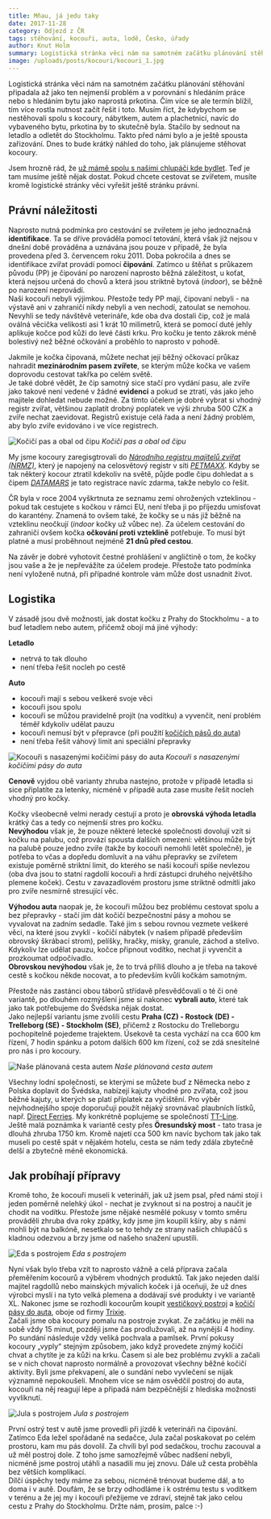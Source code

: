 ```yaml
---
title: Mňau, já jedu taky
date: 2017-11-28
category: Odjezd z ČR
tags: stěhování, kocouři, auta, lodě, Česko, úřady
author: Knut Holm
summary: Logistická stránka věci nám na samotném začátku plánování stěhování připadala až jako ten nejmenší problém a v porovnání s hledáním práce nebo s hledáním bytu jako naprostá prkotina. Čím více se ale termín blížil, tím více rostla nutnost začít řešit i toto. Musím říct, že kdybychom se nestěhovali spolu s kocoury, nábytkem, autem a plachetnicí, navíc do vybaveného bytu, prkotina by to skutečně byla. Stačilo by sednout na letadlo a odletět do Stockholmu. Takto před námi bylo a je ještě spousta zařizování. Dnes to bude krátký náhled do toho, jak plánujeme stěhovat kocoury.
image: /uploads/posts/kocouri/kocouri_1.jpg
---
```


Logistická stránka věci nám na samotném začátku plánování stěhování připadala až jako ten nejmenší problém a v porovnání s hledáním práce nebo s hledáním bytu jako naprostá prkotina. Čím více se ale termín blížil, tím více rostla nutnost začít řešit i toto. Musím říct, že kdybychom se nestěhovali spolu s kocoury, nábytkem, autem a plachetnicí, navíc do vybaveného bytu, prkotina by to skutečně byla. Stačilo by sednout na letadlo a odletět do Stockholmu. Takto před námi bylo a je ještě spousta zařizování. Dnes to bude krátký náhled do toho, jak plánujeme stěhovat kocoury.

Jsem hrozně rád, že [už mámě spolu s našimi chlupáči kde bydlet](/blog/pohadka-o-nove-adrese). Teď je tam musíme ještě nějak dostat. Pokud chcete cestovat se zvířetem, musíte kromě logistické stránky věci vyřešit ještě stránku právní.

## Právní náležitosti

Naprosto nutná podmínka pro cestování se zvířetem je jeho jednoznačná __identifikace__. Ta se dříve prováděla pomocí tetování, která však již nejsou v dnešní době prováděna a uznávána jsou pouze v případě, že byla provedena před 3. červencem roku 2011.  Doba pokročila a dnes se identifikace zvířat provádí pomocí __čipování__. Zatímco u štěňat s průkazem původu (PP) je čipování po narození naprosto běžná záležitost, u koťat, která nejsou určená do chovů a která jsou striktně bytová (_indoor_), se běžně po narození neprovádí.  
Naši kocouři nebyli výjimkou. Přestože tedy PP mají, čipovaní nebyli - na výstavě ani v zahraničí nikdy nebyli a ven nechodí, zatoulat se nemohou. Nevyhli se tedy návštěvě veterináře, kde oba dva dostali čip, což je malá oválná věcička velikosti asi 1 krát 10 milimetrů, která se pomocí duté jehly aplikuje kočce pod kůži do levé části krku. Pro kočku je tento zákrok méně bolestivý než běžné očkování a proběhlo to naprosto v pohodě.

Jakmile je kočka čipovaná, můžete nechat její běžný očkovací průkaz nahradit __mezinárodním pasem zvířete__, se kterým může kočka ve vašem doprovodu cestovat takřka po celém světě.  
Je také dobré vědět, že čip samotný sice stačí pro vydání pasu, ale zvíře jako takové není vedené v žádné __evidenci__ a pokud se ztratí, vás jako jeho majitele dohledat nebude možné. Za tímto účelem je dobré vybrat si vhodný registr zvířat, většinou zaplatit drobný poplatek ve výši zhruba 500 CZK a zvíře nechat zaevidovat. Registrů existuje celá řada a není žádný problém, aby bylo zvíře evidováno i ve více registrech.  

![Kočičí pas a obal od čipu](/uploads/posts/kocouri/kocouri_4.jpg)
*Kočičí pas a obal od čipu*

My jsme kocoury zaregisgtrovali do [_Národního registru majitelů zvířat (NRMZ)_](http://www.narodniregistr.cz/), který je napojený na celosvětový registr v síti [_PETMAXX_](http://www.petmaxx.com/). Kdyby se tak některý kocour ztratil kdekoliv na světě, půjde podle čipu dohledat a s čipem [_DATAMARS_](https://www.datamars.com/) je tato registrace navíc zdarma, takže nebylo co řešit.

ČR byla v roce 2004 vyškrtnuta ze seznamu zemí ohrožených vzteklinou - pokud tak cestujete s kočkou v rámci EU, není třeba ji po příjezdu umisťovat do karantény. Znamená to ovšem také, že kočky se u nás již běžně na vzteklinu neočkují (_indoor_ kočky už vůbec ne). Za účelem cestování do zahraničí ovšem kočka __očkování proti vzteklině__ potřebuje. To musí být platné a musí proběhnout nejméně __21 dnů před cestou__.

Na závěr je dobré vyhotovit čestné prohlášení v angličtině o tom, že kočky jsou vaše a že je nepřevážíte za účelem prodeje. Přestože tato podmínka není vyloženě nutná, při případné kontrole vám může dost usnadnit život.

## Logistika

V zásadě jsou dvě možnosti, jak dostat kočku z Prahy do Stockholmu - a to buď letadlem nebo autem, přičemž obojí má jiné výhody:

__Letadlo__

* netrvá to tak dlouho
* není třeba řešit nocleh po cestě

__Auto__

* kocouři mají s sebou veškeré svoje věci
* kocouři jsou spolu
* kocouři se můžou pravidelně projít (na vodítku) a vyvenčit, není problém téměř kdykoliv udělat pauzu
* kocouři nemusí být v přepravce (při použití [kočičích pásů do auta](http://www.zoohit.cz/shop/kocky/doplnky_na_cesty/postroje/504474))
* není třeba řešit váhový limit ani speciální přepravky

![Kocouři s nasazenými kočičími pásy do auta](/uploads/posts/kocouri/kocouri_1.jpg)
*Kocouři s nasazenými kočičími pásy do auta*

__Cenově__ vyjdou obě varianty zhruba nastejno, protože v případě letadla si sice připlatíte za letenky, nicméně v případě auta zase musíte řešit nocleh vhodný pro kočky. 

Kočky všeobecně velmi nerady cestují a proto je __obrovská výhoda letadla__ krátký čas a tedy co nejmenší stres pro kočku.  
__Nevýhodou__ však je, že pouze některé letecké společnosti dovolují vzít si kočku na palubu, což provází spousta dalších omezení: většinou může být na palubě pouze jedno zvíře (takže by kocouři nemohli letět společně), je potřeba to včas a dopředu domluvit a na váhu přepravky se zvířetem existuje poměrně striktní limit, do kterého se naši kocouři spíše nevlezou (oba dva jsou to statní ragdollí kocouři a hrdí zástupci druhého největšího plemene koček). Cestu v zavazadlovém prostoru jsme striktně odmítli jako pro zvíře nesmírně stresující věc.

__Výhodou auta__ naopak je, že kocouři můžou bez problému cestovat spolu a bez přepravky - stačí jim dát kočičí bezpečnostní pásy a mohou se vyvalovat na zadním sedadle. Také jim s sebou rovnou vezmete veškeré věci, na které jsou zvyklí - kočičí nábytek (v našem případě především obrovský škrábací strom), pelíšky, hračky, misky, granule, záchod a stelivo. Kdykoliv lze udělat pauzu, kočce připnout vodítko, nechat ji vyvenčit a prozkoumat odpočívadlo.  
__Obrovskou nevýhodou__ však je, že to trvá příliš dlouho a je třeba na takové cestě s kočkou někde nocovat, a to především kvůli kočkám samotným. 

Přestože nás zastánci obou táborů střídavě přesvědčovali o té či oné variantě, po dlouhém rozmýšlení jsme si nakonec __vybrali auto__, které tak jako tak potřebujeme do Švédska nějak dostat.  
Jako nejlepší variantu jsme zvolili cestu __Praha (CZ) - Rostock (DE) - Trelleborg (SE) - Stockholm (SE)__, přičemž z Rostocku do Trelleborgu pochopitelně pojedeme trajektem. Úsekově ta cesta vychází na cca 600 km řízení, 7 hodin spánku a potom dalších 600 km řízení, což se zdá snesitelné pro nás i pro kocoury.  

![Naše plánovaná cesta autem](/uploads/posts/kocouri/trasa.png)
*Naše plánovaná cesta autem*

Všechny lodní společnosti, se kterými se můžete buď z Německa nebo z Polska doplavit do Švédska, nabízejí kajuty vhodné pro zvířata, což jsou běžné kajuty, u kterých se platí příplatek za vyčištění. Pro výběr nejvhodnejšího spoje doporučuji použít nějaký srovnávač plaubních lístků, např. [Direct Ferries](https://www.directferries.com/). My konkrétně poplujeme se společností [TT-Line](https://ibe.booking.ttline.com/passage/en/Step1).  
Ještě malá poznámka k variantě cesty přes __Öresundský most__ - tato trasa je dlouhá zhruba 1750 km. Kromě najetí cca 500 km navíc bychom tak jako tak museli po cestě spát v nějakém hotelu, cesta se nám tedy zdála zbytečně delší a zbytečně méně ekonomická.

## Jak probíhají přípravy

Kromě toho, že kocouři museli k veterináři, jak už jsem psal, před námi stojí i jeden poměrně nelehký úkol - nechat je zvyknout si na postroj a naučit je chodit na vodítku. Přestože jsme nějaké nesmělé pokusy v tomto směru prováděli zhruba dva roky zpátky, kdy jsme jim koupili kšíry, aby s námi mohli být na balkóně, nesetkalo se to tehdy ze strany našich chlupáčů s kladnou odezvou a brzy jsme od našeho snažení upustili.

![Eda s postrojem](/uploads/posts/kocouri/kocouri_3.jpg)
*Eda s postrojem*

Nyní však bylo třeba vzít to naprosto vážně a celá příprava začala přeměřením kocourů a výběrem vhodných produktů. Tak jako nejeden další majitel ragdollů nebo mainských mývalích koček i já oceňuji, že už dnes výrobci myslí i na tyto velká plemena a dodávají své produkty i ve variantě XL. Nakonec jsme se rozhodli kocourům koupit [vestičkový postroj](http://www.zoohit.cz/shop/kocky/doplnky_na_cesty/postroje/475528) a [kočičí pásy do auta](http://www.zoohit.cz/shop/kocky/doplnky_na_cesty/postroje/504474), oboje od firmy [Trixie](http://www.trixiecz.cz/).  
Začali jsme oba kocoury pomalu na postroje zvykat. Ze začátku je měli na sobě vždy 15 minut, později jsme čas prodlužovali, až na nynější 4 hodiny. Po sundání následuje vždy veliká pochvala a pamlsek. První pokusy kocoury „vyply“ stejným způsobem, jako když provedete znýmý kočičí chvat a chytíte je za kůži na krku. Časem si ale bez problému zvykli a začali se v nich chovat naprosto normálně a provozovat všechny běžné kočičí aktivity. Byli jsme překvapení, ale o sundání nebo vyvlečení se nijak významně nepokoušeli. Mnohem více se nám osvědčil postroj do auta, kocouři na něj reagují lépe a připadá nám bezpěčnější z hlediska možnosti vyvlíknutí.

![Jula s postrojem](/uploads/posts/kocouri/kocouri_2.jpg)
*Jula s postrojem*

První ostrý test v autě jsme provedli při jízdě k veterináři na čipování. Zatímco Eda ležel spořádaně na sedačce, Jula začal poskakovat po celém prostoru, kam mu pás dovolil. Za chvíli byl pod sedačkou, trochu zacouval a už měl postroj dole. Z toho jsme samozřejmě vůbec nadšení nebyli, nicméně jsme postroj utáhli a nasadili mu jej znovu. Dále už cesta proběhla bez větších komplikací.  
Dílčí úspěchy tedy máme za sebou, nicméně trénovat budeme dál, a to doma i v autě. Doufám, že se brzy odhodláme i k ostrému testu s vodítkem v terénu a že jej my i kocouři přežijeme ve zdraví, stejně tak jako celou cestu z Prahy do Stockholmu. Držte nám, prosím, palce :-)
